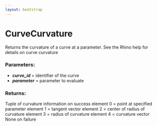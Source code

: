```yaml
---
layout: bootstrap
---
```


# CurveCurvature

Returns the curvature of a curve at a parameter. See the Rhino help for
        details on curve curvature
        

### Parameters:

- ***curve_id*** = identifier of the curve
- ***parameter*** = parameter to evaluate
        

### Returns:


Tuple of curvature information on success
  element 0 = point at specified parameter
  element 1 = tangent vector
  element 2 = center of radius of curvature
  element 3 = radius of curvature
  element 4 = curvature vector
None on failure
        
